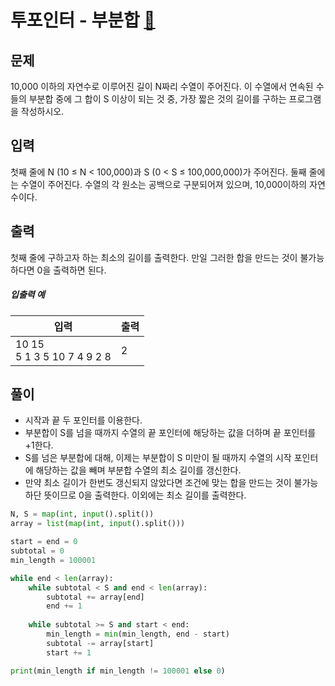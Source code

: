 # 투포인터 - 부분합 [🔗](https://www.acmicpc.net/problem/1806)

## 문제

10,000 이하의 자연수로 이루어진 길이 N짜리 수열이 주어진다. 이 수열에서 연속된 수들의 부분합 중에 그 합이 S 이상이 되는 것 중, 가장 짧은 것의 길이를 구하는 프로그램을 작성하시오.

## 입력

첫째 줄에 N (10 ≤ N < 100,000)과 S (0 < S ≤ 100,000,000)가 주어진다. 둘째 줄에는 수열이 주어진다. 수열의 각 원소는 공백으로 구분되어져 있으며, 10,000이하의 자연수이다.

## 출력

첫째 줄에 구하고자 하는 최소의 길이를 출력한다. 만일 그러한 합을 만드는 것이 불가능하다면 0을 출력하면 된다.

##### 입출력 예

| 입력                            | 출력 |
| ------------------------------- | ---- |
| 10 15<br />5 1 3 5 10 7 4 9 2 8 | 2    |

## 풀이

- 시작과 끝 두 포인터를 이용한다.
- 부분합이 S를 넘을 때까지 수열의 끝 포인터에 해당하는 값을 더하며 끝 포인터를 +1한다.
- S를 넘은 부분합에 대해, 이제는 부분합이 S 미만이 될 때까지 수열의 시작 포인터에 해당하는 값을 빼며 부분합 수열의 최소 길이를 갱신한다.
- 만약 최소 길이가 한번도 갱신되지 않았다면 조건에 맞는 합을 만드는 것이 불가능하단 뜻이므로 0을 출력한다. 이외에는 최소 길이를 출력한다.

```python
N, S = map(int, input().split())
array = list(map(int, input().split()))

start = end = 0
subtotal = 0
min_length = 100001

while end < len(array):
    while subtotal < S and end < len(array):
        subtotal += array[end]
        end += 1
    
    while subtotal >= S and start < end:
        min_length = min(min_length, end - start)
        subtotal -= array[start]
        start += 1

print(min_length if min_length != 100001 else 0)
```
